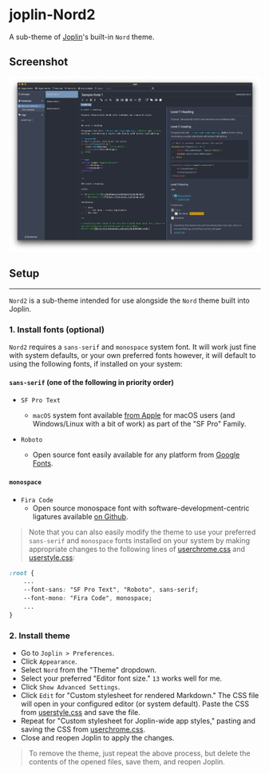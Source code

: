 # joplin-Nord2

A sub-theme of [Joplin](https://joplinapp.org/)'s built-in `Nord` theme.

## Screenshot

![Nord2.png](/img/Nord2.png)

## Setup

---

`Nord2` is a sub-theme intended for use alongside the `Nord` theme built into Joplin.

### 1. Install fonts (optional)

`Nord2` requires a `sans-serif` and `monospace` system font. It will work just fine with system defaults, or your own preferred fonts however, it will default to using the following fonts, if installed on your system:

#### `sans-serif` (one of the following in priority order)

* `SF Pro Text`
  * `macOS` system font available [from Apple](https://developer.apple.com/fonts/) for macOS users (and Windows/Linux with a bit of work) as part of the "SF Pro" Family.

* `Roboto`
  * Open source font easily available for any platform from [Google Fonts](https://fonts.google.com/specimen/Roboto).

#### `monospace`

* `Fira Code`
  * Open source monospace font with software-development-centric ligatures available [on Github](https://github.com/tonsky/FiraCode).

> Note that you can also easily modify the theme to use your preferred `sans-serif` and `monospace` fonts installed on your system by making appropriate changes to the following lines of [userchrome.css](/src/userchrome.css) and [userstyle.css](/src/userstyle.css):

```CSS
:root {
    ...
    --font-sans: "SF Pro Text", "Roboto", sans-serif;
    --font-mono: "Fira Code", monospace;
    ...
}
```

### 2. Install theme

* Go to `Joplin > Preferences`.
* Click `Appearance`.
* Select `Nord` from the "Theme" dropdown.
* Select your preferred "Editor font size." `13` works well for me.
* Click `Show Advanced Settings`.
* Click `Edit` for "Custom stylesheet for rendered Markdown." The CSS file will open in your configured editor (or system default). Paste the CSS from [userstyle.css](/src/userstyle.css) and save the file.
* Repeat for "Custom stylesheet for Joplin-wide app styles," pasting and saving the CSS from [userchrome.css](/src/userchrome.css).
* Close and reopen Joplin to apply the changes.

> To remove the theme, just repeat the above process, but delete the contents of the opened files, save them, and reopen Joplin.